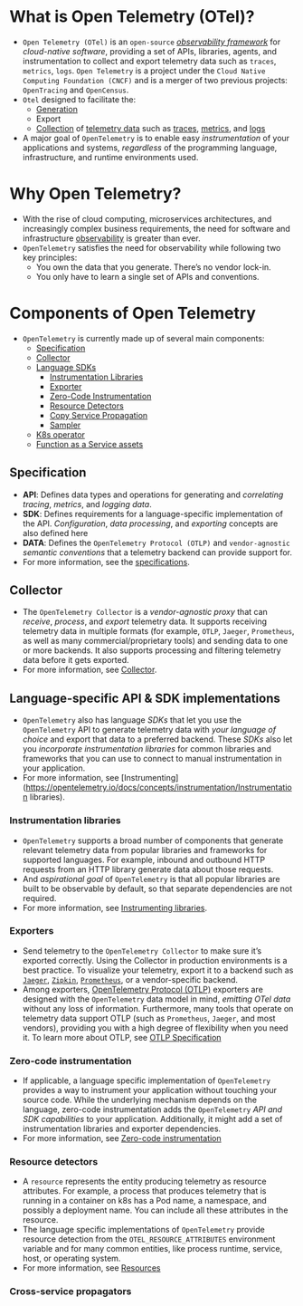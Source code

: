 # What is Open Telemetry (OTel)?

- `Open Telemetry (OTel)` is an `open-source` [*observability framework*](https://opentelemetry.io/docs/concepts/observability-primer/#what-is-observability) for *cloud-native software*, providing a set of APIs, libraries, agents, and instrumentation to collect and export telemetry data such as `traces`, `metrics`, `logs`. `Open Telemetry` is a project under the `Cloud Native Computing Foundation (CNCF)` and is a merger of two previous projects: `OpenTracing` and `OpenCensus`.
- `Otel` designed to facilitate the:
  - [Generation](https://opentelemetry.io/docs/concepts/instrumentation)
  - Export
  - [Collection](https://opentelemetry.io/docs/concepts/components/#collector)
of [telemetry data](https://opentelemetry.io/docs/concepts/signals/) such as [traces](https://opentelemetry.io/docs/concepts/signals/traces/), [metrics](https://opentelemetry.io/docs/concepts/signals/metrics/), and [logs](https://opentelemetry.io/docs/concepts/signals/logs/)
- A major goal of `OpenTelemetry` is to enable easy *instrumentation* of your applications and systems, *regardless* of the programming language, infrastructure, and runtime environments used.

# Why Open Telemetry?

- With the rise of cloud computing, microservices architectures, and increasingly complex business requirements, the need for software and infrastructure [observability](https://opentelemetry.io/docs/concepts/observability-primer/#what-is-observability) is greater than ever.
- `OpenTelemetry` satisfies the need for observability while following two key principles:
  - You own the data that you generate. There’s no vendor lock-in.
  - You only have to learn a single set of APIs and conventions.

# Components of Open Telemetry

- `OpenTelemetry` is currently made up of several main components:
  - [Specification](https://opentelemetry.io/docs/concepts/components/#specification)
  - [Collector](https://opentelemetry.io/docs/concepts/components/#collector)
  - [Language SDKs](https://opentelemetry.io/docs/concepts/components/#language-specific-api--sdk-implementations)
    - [Instrumentation Libraries](https://opentelemetry.io/docs/concepts/components/#instrumentation-libraries)
    - [Exporter](https://opentelemetry.io/docs/concepts/components/#exporters)
    - [Zero-Code Instrumentation](https://opentelemetry.io/docs/concepts/components/#zero-code-instrumentation)
    - [Resource Detectors](https://opentelemetry.io/docs/concepts/components/#resource-detectors)
    - [Copy Service Propagation](https://opentelemetry.io/docs/concepts/components/#cross-service-propagators)
    - [Sampler](https://opentelemetry.io/docs/concepts/components/#samplers)
  - [K8s operator](https://opentelemetry.io/docs/concepts/components/#kubernetes-operator)
  - [Function as a Service assets](https://opentelemetry.io/docs/concepts/components/#function-as-a-service-assets)

## Specification

- **API**: Defines data types and operations for generating and *correlating tracing*, *metrics*, and *logging data*.
- **SDK**: Defines requirements for a language-specific implementation of the API. *Configuration*, *data processing*, and *exporting* concepts are also defined here
- **DATA**: Defines the `OpenTelemetry Protocol (OTLP)` and `vendor-agnostic` *semantic conventions* that a telemetry backend can provide support for.
- For more information, see the [specifications](https://opentelemetry.io/docs/specs/).

## Collector

- The `OpenTelemetry Collector` is a *vendor-agnostic proxy* that can *receive*, *process*, and *export* telemetry data. It supports receiving telemetry data in multiple formats (for example, `OTLP`, `Jaeger`, `Prometheus`, as well as many commercial/proprietary tools) and sending data to one or more backends. It also supports processing and filtering telemetry data before it gets exported.
- For more information, see [Collector](https://opentelemetry.io/docs/collector/).

## Language-specific API & SDK implementations

- `OpenTelemetry` also has language *SDKs* that let you use the `OpenTelemetry` API to generate telemetry data with *your language of choice* and export that data to a preferred backend. These *SDKs* also let you *incorporate instrumentation libraries* for common libraries and frameworks that you can use to connect to manual instrumentation in your application.
- For more information, see [Instrumenting](<https://opentelemetry.io/docs/concepts/instrumentation/Instrumentation> libraries).

### Instrumentation libraries

- `OpenTelemetry` supports a broad number of components that generate relevant telemetry data from popular libraries and frameworks for supported languages. For example, inbound and outbound HTTP requests from an HTTP library generate data about those requests.
- And *aspirational goal* of `OpenTelemetry` is that all popular libraries are built to be observable by default, so that separate dependencies are not required.
- For more information, see [Instrumenting libraries](https://opentelemetry.io/docs/concepts/instrumentation/libraries/).

### Exporters

- Send telemetry to the `OpenTelemetry Collector` to make sure it’s exported correctly. Using the Collector in production environments is a best practice. To visualize your telemetry, export it to a backend such as [`Jaeger`](https://jaegertracing.io/), [`Zipkin`](https://zipkin.io/), [`Prometheus`](https://prometheus.io/), or a vendor-specific backend.
- Among exporters, [OpenTelemetry Protocol (OTLP)](https://opentelemetry.io/docs/specs/otlp/) exporters are designed with the `OpenTelemetry` data model in mind, *emitting OTel data* without any loss of information. Furthermore, many tools that operate on telemetry data support OTLP (such as `Prometheus`, `Jaeger`, and most vendors), providing you with a high degree of flexibility when you need it. To learn more about OTLP, see [OTLP Specification](https://opentelemetry.io/docs/specs/otlp/)

### Zero-code instrumentation

- If applicable, a language specific implementation of `OpenTelemetry` provides a way to instrument your application without touching your source code. While the underlying mechanism depends on the language, zero-code instrumentation adds the  `OpenTelemetry` *API and SDK capabilities* to your application. Additionally, it might add a set of instrumentation libraries and exporter dependencies.
- For more information, see [Zero-code instrumentation](https://opentelemetry.io/docs/concepts/instrumentation/zero-code/)

### Resource detectors

- A `resource` represents the entity producing telemetry as resource attributes. For example, a process that produces telemetry that is running in a container on k8s has a Pod name, a namespace, and possibly a deployment name. You can include all these attributes in the resource.
- The language specific implementations of `OpenTelemetry` provide resource detection from the `OTEL_RESOURCE_ATTRIBUTES` environment variable and for many common entities, like process runtime, service, host, or operating system.
- For more information, see [Resources](https://opentelemetry.io/docs/concepts/resources/)

### Cross-service propagators
